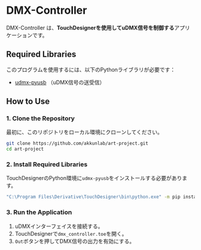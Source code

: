 # DMX-Controller

DMX-Controller は、**TouchDesignerを使用してuDMX信号を制御する**アプリケーションです。

## Required Libraries

このプログラムを使用するには、以下のPythonライブラリが必要です：

- [udmx-pyusb](https://github.com/dhocker/udmx-pyusb) （uDMX信号の送受信）

## How to Use

### 1. Clone the Repository

最初に、このリポジトリをローカル環境にクローンしてください。

```bash
git clone https://github.com/akkunlab/art-project.git
cd art-project
```

### 2. Install Required Libraries

TouchDesignerのPython環境に`udmx-pyusb`をインストールする必要があります。

```bash
"C:\Program Files\Derivative\TouchDesigner\bin\python.exe" -m pip install udmx-pyusb
```

### 3. Run the Application

1. uDMXインターフェイスを接続する。
2. TouchDesignerで`dmx_controller.toe`を開く。
3. `Out`ボタンを押してDMX信号の出力を有効にする。
